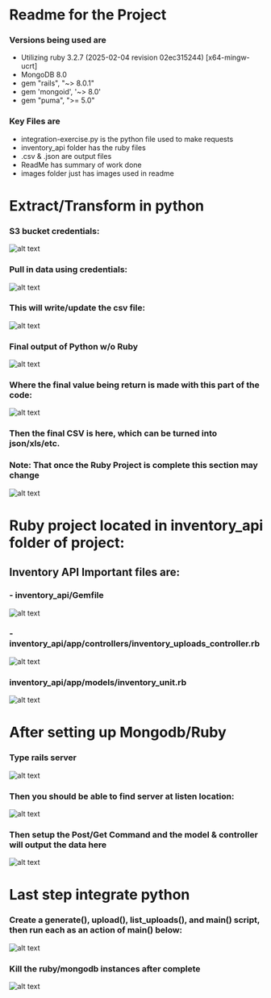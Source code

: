 # Readme for the Project
### Versions being used are
- Utilizing ruby 3.2.7 (2025-02-04 revision 02ec315244) [x64-mingw-ucrt]
- MongoDB 8.0
- gem "rails", "~> 8.0.1"
- gem 'mongoid', '~> 8.0'
- gem "puma", ">= 5.0"
  
### Key Files are
- integration-exercise.py is the python file used to make requests
- inventory_api folder has the ruby files
- .csv & .json are output files
- ReadMe has summary of work done
- images folder just has images used in readme





  
# Extract/Transform in python

### S3 bucket credentials:
![alt text](images/image-9.png)

### Pull in data using credentials:
![alt text](images/image-10.png)

### This will write/update the csv file:
![alt text](images/image-11.png)

### Final output of Python w/o Ruby
![alt text](images/image-7.png)

### Where the final value being return is made with this part of the code:
![alt text](images/image-8.png)

### Then the final CSV is here, which can be turned into json/xls/etc.
### Note: That once the Ruby Project is complete this section may change
![alt text](images/image-13.png)





# Ruby project located in inventory_api folder of project:

## Inventory API Important files are:

### - inventory_api/Gemfile
![alt text](images/image-4.png)

### - inventory_api/app/controllers/inventory_uploads_controller.rb
![alt text](images/image-6.png)

### inventory_api/app/models/inventory_unit.rb
![alt text](images/image-5.png)





# After setting up Mongodb/Ruby 
### Type rails server
![alt text](images/image-1.png)

### Then you should be able to find server at listen location:
![alt text](images/image-2.png)

### Then setup the Post/Get Command and the model & controller will output the data here 
![alt text](images/image-3.png)



# Last step integrate python 

### Create a generate(), upload(), list_uploads(), and main() script, then run each as an action of main() below:
![alt text](images/image-14.png)


### Kill the ruby/mongodb instances after complete
![alt text](images/image-15.png)
